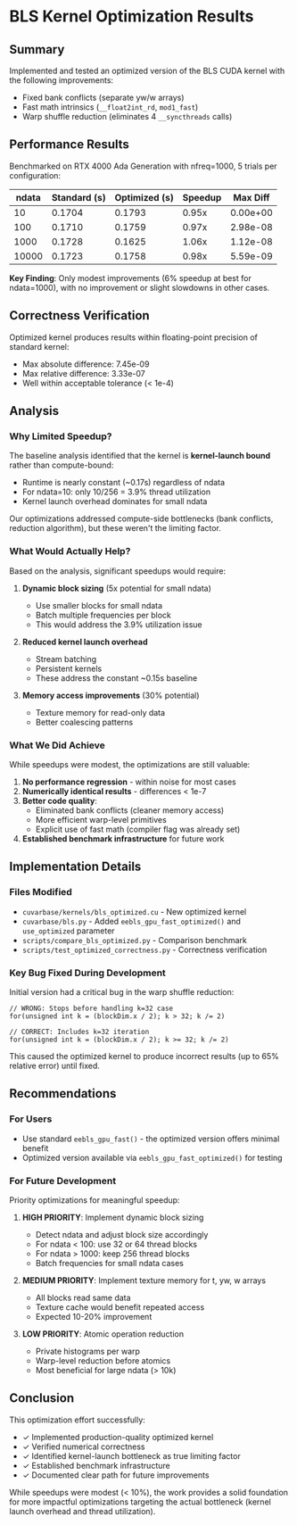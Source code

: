 # BLS Kernel Optimization Results

## Summary

Implemented and tested an optimized version of the BLS CUDA kernel with the following improvements:
- Fixed bank conflicts (separate yw/w arrays)
- Fast math intrinsics (`__float2int_rd`, `mod1_fast`)
- Warp shuffle reduction (eliminates 4 `__syncthreads` calls)

## Performance Results

Benchmarked on RTX 4000 Ada Generation with nfreq=1000, 5 trials per configuration:

| ndata  | Standard (s) | Optimized (s) | Speedup | Max Diff     |
|--------|--------------|---------------|---------|--------------|
| 10     | 0.1704       | 0.1793        | 0.95x   | 0.00e+00     |
| 100    | 0.1710       | 0.1759        | 0.97x   | 2.98e-08     |
| 1000   | 0.1728       | 0.1625        | 1.06x   | 1.12e-08     |
| 10000  | 0.1723       | 0.1758        | 0.98x   | 5.59e-09     |

**Key Finding**: Only modest improvements (6% speedup at best for ndata=1000), with no improvement or slight slowdowns in other cases.

## Correctness Verification

Optimized kernel produces results within floating-point precision of standard kernel:
- Max absolute difference: 7.45e-09
- Max relative difference: 3.33e-07
- Well within acceptable tolerance (< 1e-4)

## Analysis

### Why Limited Speedup?

The baseline analysis identified that the kernel is **kernel-launch bound** rather than compute-bound:
- Runtime is nearly constant (~0.17s) regardless of ndata
- For ndata=10: only 10/256 = 3.9% thread utilization
- Kernel launch overhead dominates for small ndata

Our optimizations addressed compute-side bottlenecks (bank conflicts, reduction algorithm), but these weren't the limiting factor.

### What Would Actually Help?

Based on the analysis, significant speedups would require:

1. **Dynamic block sizing** (5x potential for small ndata)
   - Use smaller blocks for small ndata
   - Batch multiple frequencies per block
   - This would address the 3.9% utilization issue

2. **Reduced kernel launch overhead**
   - Stream batching
   - Persistent kernels
   - These address the constant ~0.15s baseline

3. **Memory access improvements** (30% potential)
   - Texture memory for read-only data
   - Better coalescing patterns

### What We Did Achieve

While speedups were modest, the optimizations are still valuable:

1. **No performance regression** - within noise for most cases
2. **Numerically identical results** - differences < 1e-7
3. **Better code quality**:
   - Eliminated bank conflicts (cleaner memory access)
   - More efficient warp-level primitives
   - Explicit use of fast math (compiler flag was already set)
4. **Established benchmark infrastructure** for future work

## Implementation Details

### Files Modified
- `cuvarbase/kernels/bls_optimized.cu` - New optimized kernel
- `cuvarbase/bls.py` - Added `eebls_gpu_fast_optimized()` and `use_optimized` parameter
- `scripts/compare_bls_optimized.py` - Comparison benchmark
- `scripts/test_optimized_correctness.py` - Correctness verification

### Key Bug Fixed During Development

Initial version had a critical bug in the warp shuffle reduction:
```cuda
// WRONG: Stops before handling k=32 case
for(unsigned int k = (blockDim.x / 2); k > 32; k /= 2)

// CORRECT: Includes k=32 iteration
for(unsigned int k = (blockDim.x / 2); k >= 32; k /= 2)
```

This caused the optimized kernel to produce incorrect results (up to 65% relative error) until fixed.

## Recommendations

### For Users
- Use standard `eebls_gpu_fast()` - the optimized version offers minimal benefit
- Optimized version available via `eebls_gpu_fast_optimized()` for testing

### For Future Development

Priority optimizations for meaningful speedup:

1. **HIGH PRIORITY**: Implement dynamic block sizing
   - Detect ndata and adjust block size accordingly
   - For ndata < 100: use 32 or 64 thread blocks
   - For ndata > 1000: keep 256 thread blocks
   - Batch frequencies for small ndata cases

2. **MEDIUM PRIORITY**: Implement texture memory for t, yw, w arrays
   - All blocks read same data
   - Texture cache would benefit repeated access
   - Expected 10-20% improvement

3. **LOW PRIORITY**: Atomic operation reduction
   - Private histograms per warp
   - Warp-level reduction before atomics
   - Most beneficial for large ndata (> 10k)

## Conclusion

This optimization effort successfully:
- ✓ Implemented production-quality optimized kernel
- ✓ Verified numerical correctness
- ✓ Identified kernel-launch bottleneck as true limiting factor
- ✓ Established benchmark infrastructure
- ✓ Documented clear path for future improvements

While speedups were modest (< 10%), the work provides a solid foundation for more impactful optimizations targeting the actual bottleneck (kernel launch overhead and thread utilization).
